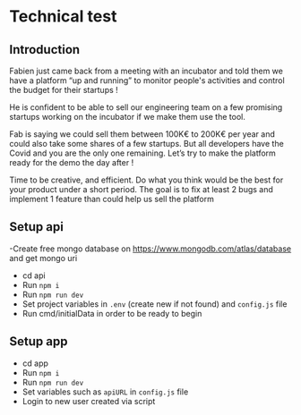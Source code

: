 # Technical test

## Introduction

Fabien just came back from a meeting with an incubator and told them we have a platform “up and running” to monitor people's activities and control the budget for their startups !

He is confident to be able to sell our engineering team on a few promising startups working on the incubator if we make them use the tool.

Fab is saying we could sell them between 100K€ to 200K€ per year and could also take some shares of a few startups.
But all developers have the Covid and you are the only one remaining. Let’s try to make the platform ready for the demo the day after !

Time to be creative, and efficient. Do what you think would be the best for your product under a short period.
The goal is to fix at least 2 bugs and implement 1 feature than could help us sell the platform

## Setup api

-Create free mongo database on https://www.mongodb.com/atlas/database and get mongo uri
- cd api
- Run `npm i`
- Run `npm run dev`
- Set project variables in `.env` (create new if not found) and `config.js` file
- Run cmd/initialData in order to be ready to begin

## Setup app

- cd app
- Run `npm i`
- Run `npm run dev`
- Set variables such as `apiURL` in `config.js` file
- Login to new user created via script
